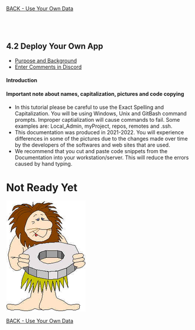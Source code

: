 <!-- ------------------------------------------------------------------------- -->

<div class="page-back">

[BACK - Use Your Own Data](/formR/fr0501_Use-Your_Qwn_Data.md)
</div><div class="page-next disabled">


</div><div style="margin-top:35px">&nbsp;</div>

<!-- ------------------------------------------------------------------------- -->


## 4.2 Deploy Your Own App <!-- {docsify-ignore} -->
- [Purpose and Background](../Setup/purposes/pfr0307_Setup-React-Apps-Ubuntu.md)
- [Enter Comments in Discord](https://discord.com/channels/928752444316483585/959890078266699813)

#### Introduction


#### Important note about names, capitalization, pictures and code copying
- In this tutorial please be careful to use the Exact Spelling and Capitalization. You will be using Windows, Unix and GitBash command prompts. Improper captialization will cause commands to fail. Some examples are: Local_Admin, myProject, repos, remotes and .ssh.
- This documentation was produced in 2021-2022. You will experience differences in some of the pictures due to the changes made over time by the developers of the softwares and web sites that are used.
- We recommend that you cut and paste code snippets from the Documentation into your workstation/server. This will reduce the errors caused by hand typing.


# Not Ready Yet

![Not Ready Yet](./images/fr0000-01_not-ready.png "Not Ready Yet")

<!-- ------------------------------------------------------------------------- -->

<div class="page-back">

[BACK - Use Your Own Data](/formR/fr0501_Use-Your_Qwn_Data.md)
</div><div class="page-next disabled">


</div>

<!-- ------------------------------------------------------------------------- -->